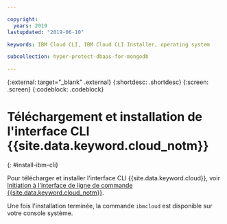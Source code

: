 ```yaml
---

copyright:
  years: 2019
lastupdated: "2019-06-10"

keywords: IBM Cloud CLI, IBM Cloud CLI Installer, operating system

subcollection: hyper-protect-dbaas-for-mongodb

---
```


{:external: target="_blank" .external}
{:shortdesc: .shortdesc}
{:screen: .screen}
{:codeblock: .codeblock}


# Téléchargement et installation de l'interface CLI {{site.data.keyword.cloud_notm}}
{: #install-ibm-cli}

Pour télécharger et installer l'interface CLI {{site.data.keyword.cloud}}, voir [Initiation à l'interface de ligne de commande {{site.data.keyword.cloud_notm}}](/docs/cli?topic=cloud-cli-getting-started).

Une fois l'installation terminée, la commande `ibmcloud` est disponible sur votre console système.
